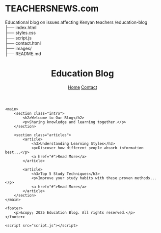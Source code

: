 # TEACHERSNEWS.com
Educational blog on issues affecting Kenyan teachers
/education-blog  
 ├── index.html  
 ├── styles.css  
 ├── script.js  
 ├── contact.html  
 ├── images/  
 ├── README.md
 <!DOCTYPE html>
<html lang="en">
<head>
    <meta charset="UTF-8">
    <meta name="viewport" content="width=device-width, initial-scale=1.0">
    <title>Education Blog</title>
    <link rel="stylesheet" href="styles.css">
</head>
<body>
    <header>
        <h1>Education Blog</h1>
        <nav>
            <a href="index.html">Home</a>
            <a href="contact.html">Contact</a>
        </nav>
    </header>

    <main>
        <section class="intro">
            <h2>Welcome to Our Blog</h2>
            <p>Sharing knowledge and learning together.</p>
        </section>

        <section class="articles">
            <article>
                <h3>Understanding Learning Styles</h3>
                <p>Discover how different people absorb information best...</p>
                <a href="#">Read More</a>
            </article>

            <article>
                <h3>Top 5 Study Techniques</h3>
                <p>Improve your study habits with these proven methods...</p>
                <a href="#">Read More</a>
            </article>
        </section>
    </main>

    <footer>
        <p>&copy; 2025 Education Blog. All rights reserved.</p>
    </footer>

    <script src="script.js"></script>
</body>
</html>
